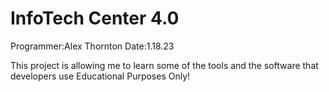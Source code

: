 # InfoTech Center 4.0

Programmer:Alex Thornton
Date:1.18.23

This project is allowing me to learn some of the tools and the software that developers use Educational Purposes Only!
